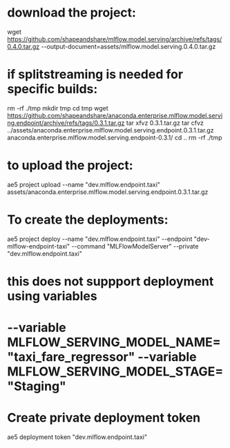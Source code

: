# download the project:
wget https://github.com/shapeandshare/mlflow.model.serving/archive/refs/tags/0.4.0.tar.gz --output-document=assets/mlflow.model.serving.0.4.0.tar.gz

# if splitstreaming is needed for specific builds:
rm -rf ./tmp
mkdir tmp
cd tmp
wget https://github.com/shapeandshare/anaconda.enterprise.mlflow.model.serving.endpoint/archive/refs/tags/0.3.1.tar.gz
tar xfvz 0.3.1.tar.gz
tar cfvz ../assets/anaconda.enterprise.mlflow.model.serving.endpoint.0.3.1.tar.gz anaconda.enterprise.mlflow.model.serving.endpoint-0.3.1/
cd ..
rm -rf ./tmp


# to upload the project:
ae5 project upload --name "dev.mlflow.endpoint.taxi" assets/anaconda.enterprise.mlflow.model.serving.endpoint.0.3.1.tar.gz

# To create the deployments:
ae5 project deploy --name "dev.mlflow.endpoint.taxi" --endpoint "dev-mlflow-endpoint-taxi" --command "MLFlowModelServer" --private "dev.mlflow.endpoint.taxi"
# this does not suppport deployment using variables
# --variable MLFLOW_SERVING_MODEL_NAME="taxi_fare_regressor" --variable MLFLOW_SERVING_MODEL_STAGE="Staging"

# Create private deployment token
ae5 deployment token "dev.mlflow.endpoint.taxi"
